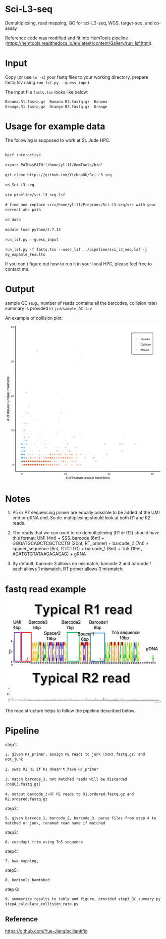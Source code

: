 # Sci-L3-seq

Demultiplexing, read mapping, QC for sci-L3-seq, WGS, target-seq, and co-assay

Reference code was modified and fit into HemTools pipeline (https://hemtools.readthedocs.io/en/latest/content/Gallery/run_lsf.html).

# Input

Copy (or use `ln -s`) your fastq files to your working directory, prepare fastq.tsv using `run_lsf.py --guess_input`.

The input file `fastq.tsv` looks like below:

	Banana.R1.fastq.gz	Banana.R2.fastq.gz	Banana
	Orange.R1.fastq.gz	Orange.R2.fastq.gz	Orange

# Usage for example data

The following is supposed to work at St. Jude HPC.

```

hpcf_interactive

export PATH=$PATH:"/home/yli11/HemTools/bin"

git clone https://github.com/YichaoOU/Sci-L3-seq

cd Sci-L3-seq

vim pipeline/sci_l3_seq.lsf

# find and replace src=/home/yli11/Programs/Sci-L3-seq/src with your correct abs path

cd data

module load python/2.7.13

run_lsf.py --guess_input

run_lsf.py -f fastq.tsv --user_lsf ../pipeline/sci_l3_seq.lsf -j my_expamle_results

```

If you can't figure out how to run it in your local HPC, please feel free to contact me.

# Output

sample QC (e.g., number of reads contains all the barcodes, collision rate) summary is provided in `jid/sample_QC.tsv`

An example of collision plot:

![example](collision_plot.png)

# Notes

1. P5 or P7 sequencing primer are equally possible to be added at the UMI end or gRNA end. So de-multiplexing should look at both R1 and R2 reads. 

2. The reads that we can used to do demultiplexing (R1 or R2) should have this format: UMI (4nt) + SSS_barcode (6nt) + GGGATGCAGCTCGCTCCTG (20nt, RT_primer) + barcode_2 (7nt) + spacer_sequence (6nt, GTCTTG) + barcode_1 (8nt) + Tn5 (19nt, AGATGTGTATAAGAGACAG) + gRNA

3. By default, barcode 3 allows no mismatch, barcode 2 and barcode 1 each allows 1 mismatch, RT primer allows 3 mismatch.

# fastq read example

![example](fastq_read_example.png)

The read structure helps to follow the pipeline described below.



# Pipeline

step1:

	1. given RT_primer, assign PE reads to junk (noRT.fastq.gz) and not_junk

	2. swap R2 R1 if R1 doesn't have RT_primer

	3. match barcode_3, not matched reads will be discarded (noBC3.fastq.gz)

	4. output barcode_3-RT PE reads to R1.ordered.fastq.gz and R2.ordered.fastq.gz

step2:

	5. given barcode_1, barcode_2, barcode_3, parse files from step 4 to matched or junk, renamed read name if matched
	
step3:

	6. cutadapt trim using Tn5 sequence 
	
step4:

	7. bwa mapping, 
	
step5:

	8. bedtools bamtobed
	
step 6:

	9. summerize results to table and figure, provided step3_QC_summary.py  step4_calculate_collision_rate.py




## Reference

https://github.com/Yue-Jiang/sciliantifig


